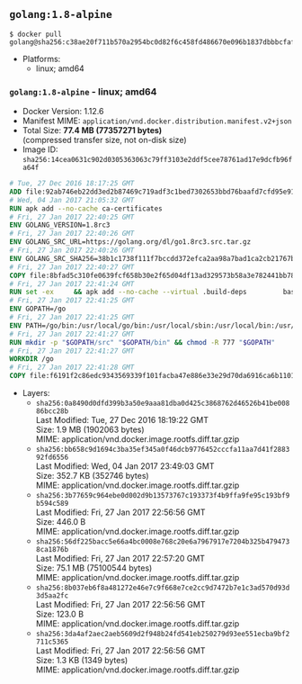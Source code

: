 ## `golang:1.8-alpine`

```console
$ docker pull golang@sha256:c38ae20f711b570a2954bc0d82f6c458fd486670e096b1837dbbbcfaf27e03d8
```

-	Platforms:
	-	linux; amd64

### `golang:1.8-alpine` - linux; amd64

-	Docker Version: 1.12.6
-	Manifest MIME: `application/vnd.docker.distribution.manifest.v2+json`
-	Total Size: **77.4 MB (77357271 bytes)**  
	(compressed transfer size, not on-disk size)
-	Image ID: `sha256:14cea0631c902d0305363063c79ff3103e2ddf5cee78761ad17e9dcfb96fa64f`

```dockerfile
# Tue, 27 Dec 2016 18:17:25 GMT
ADD file:92ab746eb22dd3ed2b87469c719adf3c1bed7302653bbd76baafd7cfd95e911e in / 
# Wed, 04 Jan 2017 21:05:32 GMT
RUN apk add --no-cache ca-certificates
# Fri, 27 Jan 2017 22:40:25 GMT
ENV GOLANG_VERSION=1.8rc3
# Fri, 27 Jan 2017 22:40:26 GMT
ENV GOLANG_SRC_URL=https://golang.org/dl/go1.8rc3.src.tar.gz
# Fri, 27 Jan 2017 22:40:26 GMT
ENV GOLANG_SRC_SHA256=38b1c1738f111f7bccdd372efca2aa98a7bad1ca2cb21767ba69f34ae007499c
# Fri, 27 Jan 2017 22:40:27 GMT
COPY file:8bfad5c310fe0639fcf658b30e2f65d04df13ad329573b58a3e782441bb7839c in / 
# Fri, 27 Jan 2017 22:41:24 GMT
RUN set -ex 	&& apk add --no-cache --virtual .build-deps 		bash 		gcc 		musl-dev 		openssl 		go 		&& export GOROOT_BOOTSTRAP="$(go env GOROOT)" 		&& wget -q "$GOLANG_SRC_URL" -O golang.tar.gz 	&& echo "$GOLANG_SRC_SHA256  golang.tar.gz" | sha256sum -c - 	&& tar -C /usr/local -xzf golang.tar.gz 	&& rm golang.tar.gz 	&& cd /usr/local/go/src 	&& patch -p2 -i /no-pic.patch 	&& ./make.bash 		&& rm -rf /*.patch 	&& apk del .build-deps
# Fri, 27 Jan 2017 22:41:25 GMT
ENV GOPATH=/go
# Fri, 27 Jan 2017 22:41:25 GMT
ENV PATH=/go/bin:/usr/local/go/bin:/usr/local/sbin:/usr/local/bin:/usr/sbin:/usr/bin:/sbin:/bin
# Fri, 27 Jan 2017 22:41:27 GMT
RUN mkdir -p "$GOPATH/src" "$GOPATH/bin" && chmod -R 777 "$GOPATH"
# Fri, 27 Jan 2017 22:41:27 GMT
WORKDIR /go
# Fri, 27 Jan 2017 22:41:28 GMT
COPY file:f6191f2c86edc9343569339f101facba47e886e33e29d70da6916ca6b1101a53 in /usr/local/bin/ 
```

-	Layers:
	-	`sha256:0a8490d0dfd399b3a50e9aaa81dba0d425c3868762d46526b41be00886bcc28b`  
		Last Modified: Tue, 27 Dec 2016 18:19:22 GMT  
		Size: 1.9 MB (1902063 bytes)  
		MIME: application/vnd.docker.image.rootfs.diff.tar.gzip
	-	`sha256:bb658c9d1694c3ba35ef345a0f46dcb9776452cccfa11aa7d41f288392fd6556`  
		Last Modified: Wed, 04 Jan 2017 23:49:03 GMT  
		Size: 352.7 KB (352746 bytes)  
		MIME: application/vnd.docker.image.rootfs.diff.tar.gzip
	-	`sha256:3b77659c964ebe0d002d9b13573767c193373f4b9ffa9fe95c193bf9b594c589`  
		Last Modified: Fri, 27 Jan 2017 22:56:56 GMT  
		Size: 446.0 B  
		MIME: application/vnd.docker.image.rootfs.diff.tar.gzip
	-	`sha256:56df225bacc5e66a4bc0008e768c20e6a7967917e7204b325b4794738ca1876b`  
		Last Modified: Fri, 27 Jan 2017 22:57:20 GMT  
		Size: 75.1 MB (75100544 bytes)  
		MIME: application/vnd.docker.image.rootfs.diff.tar.gzip
	-	`sha256:8b037eb6f8a481272e46e7c9f668e7ce2cc9d7472b7e1c3ad570d93d3d5aa2fc`  
		Last Modified: Fri, 27 Jan 2017 22:56:56 GMT  
		Size: 123.0 B  
		MIME: application/vnd.docker.image.rootfs.diff.tar.gzip
	-	`sha256:3da4af2aec2aeb5609d2f948b24fd541eb250279d93ee551ecba9bf2711c5365`  
		Last Modified: Fri, 27 Jan 2017 22:56:56 GMT  
		Size: 1.3 KB (1349 bytes)  
		MIME: application/vnd.docker.image.rootfs.diff.tar.gzip
